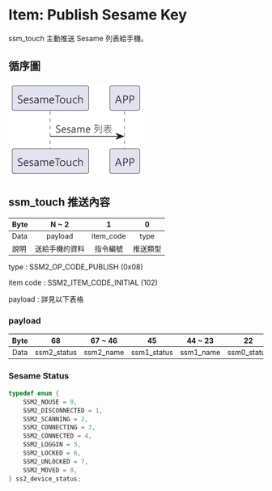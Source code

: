 # Item: Publish Sesame Key

ssm_touch 主動推送 Sesame 列表給手機。

## 循序圖

<p align="left" >
  <img src="../src/pub_ssm_key/pub_ssm_key.png" alt="" title="">
</p>

## ssm_touch 推送內容

| Byte |  N ~ 2  |     1     |  0   |
|------|:-------:|:---------:|:----:|
| Data | payload | item_code | type |
| 說明   | 送給手機的資料 |   指令編號    | 推送類型 |

type : SSM2_OP_CODE_PUBLISH (0x08)

item code : SSM2_ITEM_CODE_INITIAL (102)

payload : 詳見以下表格

### payload

| Byte |     68      |  67 ~ 46  |     45      |  44 ~ 23  |     22      |  21 ~ 0   |
|:----:|:-----------:|:---------:|:-----------:|:---------:|:-----------:|:---------:|
| Data | ssm2_status | ssm2_name | ssm1_status | ssm1_name | ssm0_status | ssm0_name |

### Sesame Status

```c
typedef enum {
    SSM2_NOUSE = 0,
    SSM2_DISCONNECTED = 1,
    SSM2_SCANNING = 2,
    SSM2_CONNECTING = 3,
    SSM2_CONNECTED = 4,
    SSM2_LOGGIN = 5,
    SSM2_LOCKED = 6,
    SSM2_UNLOCKED = 7,
    SSM2_MOVED = 8,
} ss2_device_status;
```